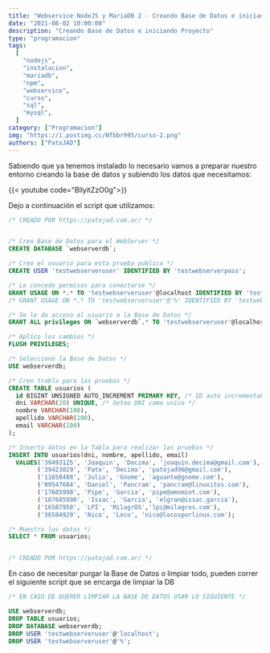 ```yaml
---
title: "Webservice NodeJS y MariaDB 2 - Creando Base de Datos e iniciando Proyecto"
date: "2021-08-02 10:00:00"
description: "Creando Base de Datos e iniciando Proyecto"
type: "programacion"
tags:
  [
    "nodejs",
    "instalacion",
    "mariadb",
    "npm",
    "webservice",
    "curso",
    "sql",
    "mysql",
  ]
category: ["Programacion"]
img: "https://i.postimg.cc/Nfbbr995/curso-2.png"
authors: ["PatoJAD"]
---
```


Sabiendo que ya tenemos instalado lo necesario vamos a preparar nuestro entorno creando la base de datos y subiendo los datos que necesitamos:

{{< youtube code="BllyitZzO0g">}}

Dejo a continuación el script que utilizamos:

```sql
/* CREADO POR https://patojad.com.ar/ */


/* Creo Base de Datos para el WebServer */
CREATE DATABASE `webserverdb`;

/* Creo el usuario para esta prueba publica */
CREATE USER 'testwebserveruser' IDENTIFIED BY 'testwebserverpass';

/* Le concedo permisos para conectarse */
GRANT USAGE ON *.* TO 'testwebserveruser'@localhost IDENTIFIED BY 'testwebserverpass';
/* GRANT USAGE ON *.* TO 'testwebserveruser'@'%' IDENTIFIED BY 'testwebserverpass'; // Esto se usar en caso de que se requiera acceder fuera del localhost */

/* Se le da acceso al usuario a la Base de Datos */
GRANT ALL privileges ON `webserverdb`.* TO 'testwebserveruser'@localhost;

/* Aplico los cambios */
FLUSH PRIVILEGES;

/* Selecciono la Base de Datos */
USE webserverdb;

/* Creo trabla para las pruebas */
CREATE TABLE usuarios (
  id BIGINT UNSIGNED AUTO_INCREMENT PRIMARY KEY, /* ID auto incrementable seteado como primary key*/
  dni VARCHAR(20) UNIQUE, /* Seteo DNI como unico */
  nombre VARCHAR(100),
  apellido VARCHAR(100),
  email VARCHAR(100)
);

/* Inserto datos en la Tabla para realizar las pruebas */
INSERT INTO usuarios(dni, nombre, apellido, email)
  VALUES('39493125', 'Joaquin', 'Decima', 'joaquin.decima@gmail.com'),
        ('39423029', 'Pato', 'Decima', 'patojad96@gmail.com'),
        ('11658488', 'Julio', 'Gnome', 'aguante@gnome.com'),
        ('09547684', 'Daniel', 'Pancram', 'pancram@linuxitos.com'),
        ('17685998', 'Pipe', 'Garcia', 'pipe@amomint.com'),
        ('107685998', 'Issac', 'Garcia', 'elgran@issac.garcia'),
        ('16587958', 'LPI', 'MilagrOS','lpi@milagros.com'),
        ('36584929', 'Nico', 'Loco', 'nico@locosporlinux.com');

/* Muestro los datos */
SELECT * FROM usuarios;


/* CREADO POR https://patojad.com.ar/ */
```

En caso de necesitar purgar la Base de Datos o limpiar todo, pueden correr el siguiente script que se encarga de limpiar la DB

```sql
/* EN CASO DE QUERER LIMPIAR LA BASE DE DATOS USAR LO SIGUIENTE */

USE webserverdb;
DROP TABLE usuarios;
DROP DATABASE webserverdb;
DROP USER 'testwebserveruser'@'localhost';
DROP USER 'testwebserveruser'@'%';
```

